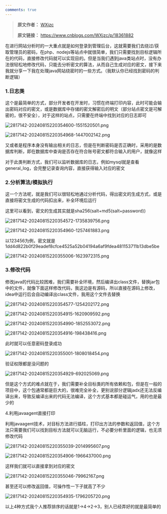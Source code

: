 ```yaml
---
comments: true
---
```


> **原文作者：** [WXjzc](https://www.cnblogs.com/WXjzc)
>
> **原文链接：** https://www.cnblogs.com/WXjzc/p/18361882

在进行网站分析时的一大重点就是如何登录到管理后台，这就需要我们去绕过/获取管理员的密码，在php、nodejs等站点中就很简单，我们只需要找到目标逻辑所在的代码，直接修改代码就可以实现目的。但是当我们遇到java类站点时，没有办法很轻松地修改代码，只能去分析密文的算法，从而自己生成对应的密文，接下来我就分享一下我在处理java网站绕密时的一些方式。（我默认你已经找到密码的判断逻辑）

###  1.日志类

这个是最简单的方式，部分开发者在开发时，习惯在终端打印内容，此时可能会输出密码对应的密文，或是数据库中存储的密文解密后的明文（部分站点密文是可解密的，很不安全），对于这样的站点，只需要在终端中找到对应的日志即可



![2817142-20240815220354600-1551520501.png](images/javapass/2817142-20240815220354600-1551520501.png)



![2817142-20240815220354968-1447002142.png](images/javapass/2817142-20240815220354968-1447002142.png)

又或者是程序本身没有输出相关的日志，但是在判断密码是否正确时，采用的是数据库判断，即在数据库中查询是否存在符合账号密文都符合输入的用户，就像这样

对于此类判断方式，我们可以监听数据库的日志，例如mysql就是查看general_log，会完整记录查询内容，直接获得输入对应的密文

### 2.分析算法/模拟执行

这一个方法呢，就是我们可以很轻松地通过分析代码，得出密文的生成方式，或是直接将密文生成的代码扣出来，补全环境后运行

这里可以看到，密文的生成其实就是sha256(salt+md5(salt+password))



![2817142-20240815220354572-1735839756.png](images/javapass/2817142-20240815220354572-1735839756.png)



![2817142-20240815220354960-1257461883.png](images/javapass/2817142-20240815220354960-1257461883.png)

以123456为例，密文就是1dd4d822b0f29eadef8cfce4525a52b04194a6af9fdea481153711b13dbe5be



![2817142-20240815220355006-1623972315.png](images/javapass/2817142-20240815220355006-1623972315.png)

### 3.修改代码

修改java的代码比较困难，我们需要补全环境，然后编译出class文件，替换jar包中的文件，就像下面这样修改代码，我这边是有源码，所以直接在源码上修改，idea中运行后会自动编译出class文件，我用这个文件去替换



![2817142-20240815220354577-1254202172.png](images/javapass/2817142-20240815220354577-1254202172.png)



![2817142-20240815220354915-1620909592.png](images/javapass/2817142-20240815220354915-1620909592.png)



![2817142-20240815220354990-1852553072.png](images/javapass/2817142-20240815220354990-1852553072.png)



![2817142-20240815220354916-198438416.png](images/javapass/2817142-20240815220354916-198438416.png)

此时就可以任意密码登录成功



![2817142-20240815220355001-1808018454.png](images/javapass/2817142-20240815220355001-1808018454.png)

验证权限都是没问题的



![2817142-20240815220354929-692025069.png](images/javapass/2817142-20240815220354929-692025069.png)

但是这个方式的难点就在于，我们需要补全目标类的所有依赖和包，但是在一般的项目中，这个包通常都是巨大的，很难完全补全，更别说部分逻辑jadx还无法反编译出来，导致反编译出来的代码无法编译，这个方式基本都是碰运气，用的也是最少的

 4.利用javaagent直接打印

利用javaagent技术，对目标方法进行插柱，打印出方法的参数和返回值，这个方法只需要我们可以找到目标方法就可以无脑运行，不必要分析里面的逻辑，也无须修改代码



![2817142-20240815220355039-2014995607.png](images/javapass/2817142-20240815220355039-2014995607.png)



![2817142-20240815220354906-1966437000.png](images/javapass/2817142-20240815220354906-1966437000.png)

这样我们就可以直接拿到对应的密文



![2817142-20240815220355046-79962167.png](images/javapass/2817142-20240815220355046-79962167.png)

甚至还可以修改返回值，可操作性一下子就高了不少



![2817142-20240815220354935-1796205720.png](images/javapass/2817142-20240815220354935-1796205720.png)

以上4种方式我个人推荐排序的话就是1->4->2->3，别人已经弄好的就是最简单的